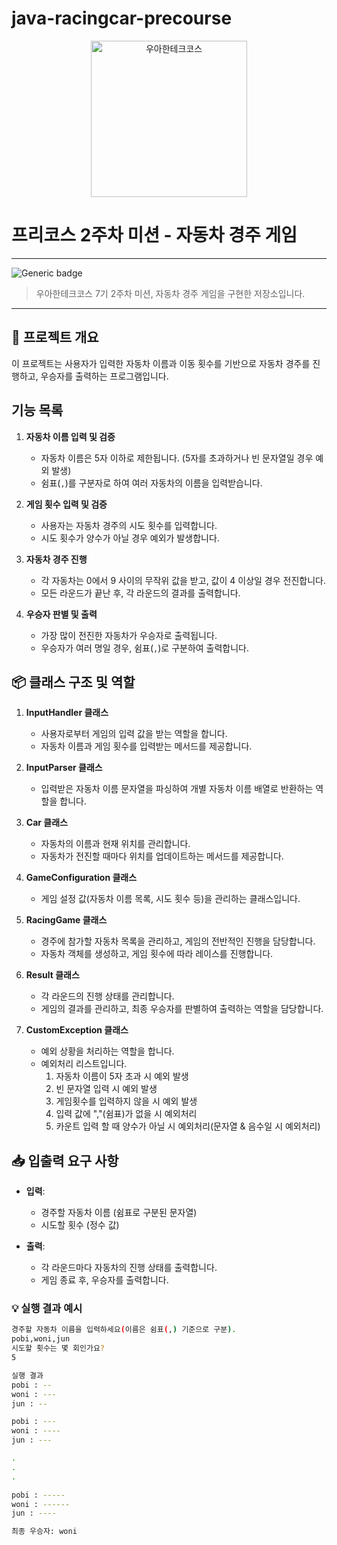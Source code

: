 # java-racingcar-precourse

<p align="center">
    <img src="https://i.namu.wiki/i/SkMTyiOBeQBy4NXE89AWo53cPQM1lMbEz82RGF8MTdhB9xjLY5WSV7u9NXMVbxfQ5Ie84YQd9l96-tyTbCDZFQ.webp" alt="우아한테크코스" width="250px">
</p>

# 프리코스 2주차 미션 - 자동차 경주 게임

---

![Generic badge](https://img.shields.io/badge/precourse-week2-green.svg)

> 우아한테크코스 7기 2주차 미션, 자동차 경주 게임을 구현한 저장소입니다.

---

## 📝 프로젝트 개요

이 프로젝트는 사용자가 입력한 자동차 이름과 이동 횟수를 기반으로 자동차 경주를 진행하고, 우승자를 출력하는 프로그램입니다.

## 기능 목록

1. **자동차 이름 입력 및 검증**
   - 자동차 이름은 5자 이하로 제한됩니다. (5자를 초과하거나 빈 문자열일 경우 예외 발생)
   - 쉼표(`,`)를 구분자로 하여 여러 자동차의 이름을 입력받습니다.

2. **게임 횟수 입력 및 검증**
   - 사용자는 자동차 경주의 시도 횟수를 입력합니다.
   - 시도 횟수가 양수가 아닐 경우 예외가 발생합니다.

3. **자동차 경주 진행**
   - 각 자동차는 0에서 9 사이의 무작위 값을 받고, 값이 4 이상일 경우 전진합니다.
   - 모든 라운드가 끝난 후, 각 라운드의 결과를 출력합니다.

4. **우승자 판별 및 출력**
   - 가장 많이 전진한 자동차가 우승자로 출력됩니다.
   - 우승자가 여러 명일 경우, 쉼표(`,`)로 구분하여 출력합니다.

## 📦 클래스 구조 및 역할

1. **InputHandler 클래스**
   - 사용자로부터 게임의 입력 값을 받는 역할을 합니다.
   - 자동차 이름과 게임 횟수를 입력받는 메서드를 제공합니다.

2. **InputParser 클래스**
   - 입력받은 자동차 이름 문자열을 파싱하여 개별 자동차 이름 배열로 반환하는 역할을 합니다.

3. **Car 클래스**
   - 자동차의 이름과 현재 위치를 관리합니다.
   - 자동차가 전진할 때마다 위치를 업데이트하는 메서드를 제공합니다.

4. **GameConfiguration 클래스**
   - 게임 설정 값(자동차 이름 목록, 시도 횟수 등)을 관리하는 클래스입니다.

5. **RacingGame 클래스**
   - 경주에 참가할 자동차 목록을 관리하고, 게임의 전반적인 진행을 담당합니다.
   - 자동차 객체를 생성하고, 게임 횟수에 따라 레이스를 진행합니다.

6. **Result 클래스**
   - 각 라운드의 진행 상태를 관리합니다.
   - 게임의 결과를 관리하고, 최종 우승자를 판별하여 출력하는 역할을 담당합니다.

7. **CustomException 클래스**
   - 예외 상황을 처리하는 역할을 합니다.
   - 예외처리 리스트입니다.
     1) 자동차 이름이 5자 초과 시 예외 발생
     2) 빈 문자열 입력 시 예외 발생
     3) 게임횟수를 입력하지 않을 시 예외 발생
     4) 입력 값에 ","(쉼표)가 없을 시 예외처리
     5) 카운트 입력 할 때 양수가 아닐 시 예외처리(문자열 & 음수일 시 예외처리)

## 📥 입출력 요구 사항

- **입력**:
  - 경주할 자동차 이름 (쉼표로 구분된 문자열)
  - 시도할 횟수 (정수 값)

- **출력**:
  - 각 라운드마다 자동차의 진행 상태를 출력합니다.
  - 게임 종료 후, 우승자를 출력합니다.

### 💡 실행 결과 예시
```bash
경주할 자동차 이름을 입력하세요(이름은 쉼표(,) 기준으로 구분).
pobi,woni,jun
시도할 횟수는 몇 회인가요?
5

실행 결과
pobi : --
woni : ---
jun : --

pobi : ---
woni : ----
jun : ---

.
.
.

pobi : -----
woni : ------
jun : ----

최종 우승자: woni

